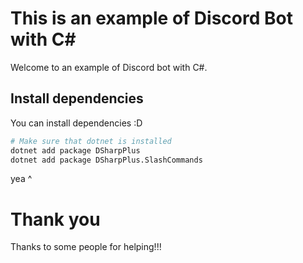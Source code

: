 # This is an example of Discord Bot with C#

Welcome to an example of Discord bot with C#.

## Install dependencies

You can install dependencies :D

```sh
# Make sure that dotnet is installed
dotnet add package DSharpPlus
dotnet add package DSharpPlus.SlashCommands
```
yea ^

# Thank you
Thanks to some people for helping!!!